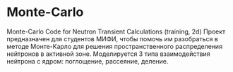 # Monte-Carlo
Monte-Carlo Code  for Neutron Transient Calculations (training, 2d)
Проект предназначен для студентов МИФИ, чтобы помочь им разобраться в методе Монте-Карло для решения 
пространственного распределения нейтронов в активной зоне.
Моделируется 3 типа взаимодействия нейтрона с ядром:
поглощение,
рассеяние,
деление.

